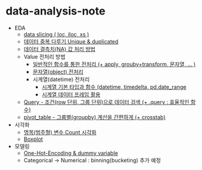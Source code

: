 # data-analysis-note

- EDA
  - [data slicing ( loc, iloc, xs )](https://github.com/yahwang/data-analysis-note/tree/master/data_slicing.ipynb)  
  - [데이터 중복 다루기 Unique & duplicated](https://github.com/yahwang/data-analysis-note/tree/master/duplicated.ipynb)
  - [데이터 결측치(NA) 값 처리 방법](https://github.com/yahwang/data-analysis-note/tree/master/null_value.ipynb)
  - Value 전처리 방법
    - [일반적인 함수를 통한 전처리 (+ apply, grouby+transform, 문자열, ... )](https://github.com/yahwang/data-analysis-note/tree/master/preprocessing/general_preprocess.ipynb)
    - [문자열(object) 전처리](https://github.com/yahwang/data-analysis-note/tree/master/preprocessing/object_preprocess.ipynb)
    - 시계열(datetime) 전처리
      - [시계열 기본 타입과 함수 (datetime, timedelta, pd.date_range](https://github.com/yahwang/data-analysis-note/tree/master/preprocessing/time_default.ipynb)
      - [시계열 데이터 프레임 활용](https://github.com/yahwang/data-analysis-note/tree/master/preprocessing/time_preprocess.ipynb)
  - [Query - 조건(row 단위, 그룹 단위)으로 데이터 검색 (+ .query : 효율적인 함수)](https://github.com/yahwang/data-analysis-note/tree/master/query.ipynb)
  - [pivot_table - 그룹별(groupby) 계산을 간편하게 (+ crosstab)](https://github.com/yahwang/data-analysis-note/tree/master/pivottable&crosstab.ipynb)  
- 시각화
  - [명목(범주형) 변수 Count 시각화](https://github.com/yahwang/data-analysis-note/tree/master/visualization/count_graph.ipynb)
  - [Boxplot](https://github.com/yahwang/data-analysis-note/tree/master/visualization/boxplot.ipynb)
- 모델링
  - [One-Hot-Encoding & dummy variable](https://github.com/yahwang/data-analysis-note/tree/master/one_hot&dummy.ipynb)
  - Categorical -> Numerical : binning(bucketing) 추가 예정
